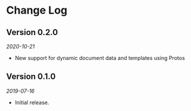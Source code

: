 Change Log
==========

## Version 0.2.0

_2020-10-21_

 *  New support for dynamic document data and templates using Protos

## Version 0.1.0

_2019-07-16_

 *  Initial release.

